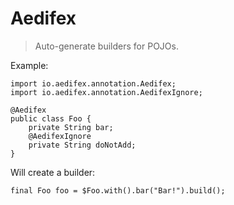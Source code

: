 Aedifex
===================

> Auto-generate builders for POJOs.

Example:


    import io.aedifex.annotation.Aedifex;  
    import io.aedifex.annotation.AedifexIgnore;

    @Aedifex
    public class Foo {
        private String bar;
        @AedifexIgnore
        private String doNotAdd;
    }


Will create a builder:

    final Foo foo = $Foo.with().bar("Bar!").build();

